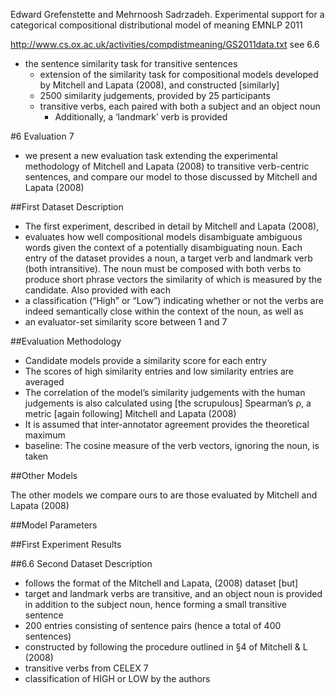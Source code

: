 Edward Grefenstette and Mehrnoosh Sadrzadeh. 
Experimental support for 
  a categorical compositional distributional model of meaning
EMNLP 2011 

http://www.cs.ox.ac.uk/activities/compdistmeaning/GS2011data.txt
see 6.6

* the sentence similarity task for transitive sentences
  * extension of the similarity task for compositional models developed by
    Mitchell and Lapata (2008), and constructed [similarly]
  * 2500 similarity judgements, provided by 25 participants
  * transitive verbs, each paired with both a subject and an object noun
    * Additionally, a ‘landmark’ verb is provided

#6 Evaluation 7

* we present a new evaluation task extending the experimental methodology of
  Mitchell and Lapata (2008) to transitive verb-centric sentences, and 
  compare our model to those discussed by Mitchell and Lapata (2008)

##First Dataset Description 

* The first experiment, described in detail by Mitchell and Lapata (2008),
* evaluates how well compositional models disambiguate ambiguous words given
  the context of a potentially disambiguating noun. Each entry of the dataset
  provides a noun, a target verb and landmark verb (both intransitive). The
  noun must be composed with both verbs to produce short phrase vectors the
  similarity of which is measured by the candidate. Also provided with each
* a classification (“High” or “Low”) indicating whether or not the verbs are
  indeed semantically close within the context of the noun, as well as 
* an evaluator-set similarity score between 1 and 7

##Evaluation Methodology 

* Candidate models provide a similarity score for each entry
* The scores of high similarity entries and low similarity entries are averaged
* The correlation of the model’s similarity judgements with the human
  judgements is also calculated using [the scrupulous] Spearman’s ρ, a metric
  [again following] Mitchell and Lapata (2008)
* It is assumed that inter-annotator agreement provides the theoretical maximum
* baseline: The cosine measure of the verb vectors, ignoring the noun, is taken

##Other Models 

The other models we compare ours to are those evaluated by Mitchell and Lapata
(2008)

##Model Parameters 

##First Experiment Results 

##6.6 Second Dataset Description 

* follows the format of the Mitchell and Lapata, (2008) dataset [but]
* target and landmark verbs are transitive, and 
  an object noun is provided in addition to the subject noun, hence 
  forming a small transitive sentence
* 200 entries consisting of sentence pairs (hence a total of 400 sentences)
* constructed by following the procedure outlined in §4 of Mitchell & L (2008)
* transitive verbs from CELEX 7 
* classification of HIGH or LOW by the authors
